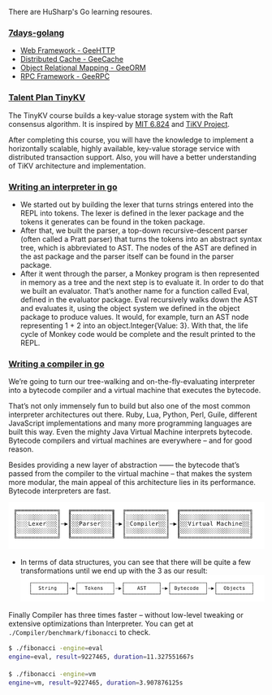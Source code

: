 There are HuSharp's Go learning resoures.

### [7days-golang](https://github.com/geektutu/7days-golang)

- [Web Framework - GeeHTTP](./GeeHTTP)
- [Distributed Cache - GeeCache](./GeeCache/)
- [Object Relational Mapping - GeeORM](./GeeORM/)
- [RPC Framework - GeeRPC](./GeeRPC/)

### [Talent Plan TinyKV](https://github.com/HuSharp/talent-plan_tinykv)

The TinyKV course builds a key-value storage system with the Raft consensus algorithm. It is inspired by [MIT 6.824](https://pdos.csail.mit.edu/6.824/) and [TiKV Project](https://github.com/tikv/tikv).

After completing this course, you will have the knowledge to implement a horizontally scalable, highly available, key-value storage service with distributed transaction support. Also, you will have a better understanding of TiKV architecture and implementation.

### [Writing an interpreter in go](https://interpreterbook.com/)

- We started out by building the lexer that turns strings entered into the REPL into tokens. The lexer is defined in the lexer package and the tokens it generates can be found in the token package.
- After that, we built the parser, a top-down recursive-descent parser (often called a Pratt parser) that turns the tokens into an abstract syntax tree, which is abbreviated to AST. The nodes of the AST are defined in the ast package and the parser itself can be found in the parser package.
- After it went through the parser, a Monkey program is then represented in memory as a tree and the next step is to evaluate it. In order to do that we built an evaluator. That’s another name for a function called Eval, defined in the evaluator package. Eval recursively walks down the AST and evaluates it, using the object system we defined in the object package to produce values. It would, for example, turn an AST node representing 1 + 2 into an object.Integer{Value: 3}. With that, the life cycle of Monkey code would be complete and the result printed to the REPL.

### [Writing a compiler in go](https://compilerbook.com/)

We’re going to turn our tree-walking and on-the-fly-evaluating interpreter into a bytecode compiler and a virtual machine that executes the bytecode.

That’s not only immensely fun to build but also one of the most common interpreter architectures out there. Ruby, Lua, Python, Perl, Guile, different JavaScript implementations and many more programming languages are built this way. Even the mighty Java Virtual Machine interprets bytecode. Bytecode compilers and virtual machines are everywhere – and for good reason.

Besides providing a new layer of abstraction —— the bytecode that’s passed from the compiler to the virtual machine – that makes the system more modular, the main appeal of this architecture lies in its performance. Bytecode interpreters are fast.

![compiler_parts.png](./assets/compiler_parts.png)
  - In terms of data structures, you can see that there will be quite a few transformations until we end up with the 3 as our result:
  ![transformations_to_3.png](./assets/transformations_to_3.png)

Finally Compiler has three times faster – without low-level tweaking or extensive optimizations than Interpreter. You can get at `./Compiler/benchmark/fibonacci` to check.

```bash
$ ./fibonacci -engine=eval
engine=eval, result=9227465, duration=11.327551667s

$ ./fibonacci -engine=vm
engine=vm, result=9227465, duration=3.907876125s
```
